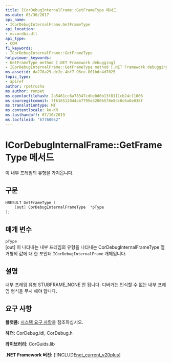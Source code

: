```yaml
---
title: ICorDebugInternalFrame::GetFrameType 메서드
ms.date: 03/30/2017
api_name:
- ICorDebugInternalFrame.GetFrameType
api_location:
- mscordbi.dll
api_type:
- COM
f1_keywords:
- ICorDebugInternalFrame::GetFrameType
helpviewer_keywords:
- GetFrameType method [.NET Framework debugging]
- ICorDebugInternalFrame::GetFrameType method [.NET Framework debugging]
ms.assetid: da278a29-dc2e-4bf7-96ce-801bdc4d7025
topic_type:
- apiref
author: rpetrusha
ms.author: ronpet
ms.openlocfilehash: 2a5461cc6a78347cdbe0d0b13f8111cb24c11006
ms.sourcegitcommit: 7f616512044ab7795e32806578e8dc0c6a0e038f
ms.translationtype: MT
ms.contentlocale: ko-KR
ms.lasthandoff: 07/10/2019
ms.locfileid: "67760052"
---
```

# <a name="icordebuginternalframegetframetype-method"></a>ICorDebugInternalFrame::GetFrameType 메서드
이 내부 프레임의 유형을 가져옵니다.  
  
## <a name="syntax"></a>구문  
  
```cpp  
HRESULT GetFrameType (  
    [out] CorDebugInternalFrameType  *pType  
);  
```  
  
## <a name="parameters"></a>매개 변수  
 `pType`  
 [out] 이 나타내는 내부 프레임의 유형을 나타내는 CorDebugInternalFrameType 열거형의 값에 대 한 포인터 `ICorDebugInternalFrame` 개체입니다.  
  
## <a name="remarks"></a>설명  
 내부 프레임 유형 STUBFRAME_NONE 안 됩니다. 디버거는 인식할 수 없는 내부 프레임 형식을 무시 해야 합니다.  
  
## <a name="requirements"></a>요구 사항  
 **플랫폼:** [시스템 요구 사항](../../../../docs/framework/get-started/system-requirements.md)을 참조하십시오.  
  
 **헤더:** CorDebug.idl, CorDebug.h  
  
 **라이브러리:** CorGuids.lib  
  
 **.NET Framework 버전:** [!INCLUDE[net_current_v20plus](../../../../includes/net-current-v20plus-md.md)]
